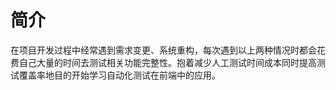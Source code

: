 # 简介

在项目开发过程中经常遇到需求变更、系统重构，每次遇到以上两种情况时都会花费自己大量的时间去测试相关功能完整性。抱着减少人工测试时间成本同时提高测试覆盖率地目的开始学习自动化测试在前端中的应用。